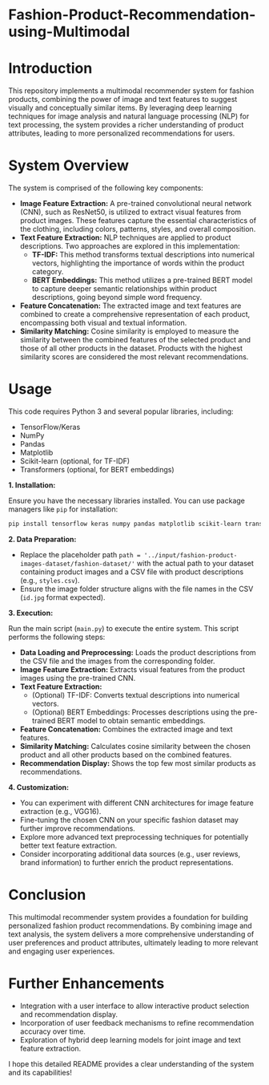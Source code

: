 # Fashion-Product-Recommendation-using-Multimodal



# Introduction

This repository implements a multimodal recommender system for fashion products, combining the power of image and text features to suggest visually and conceptually similar items. By leveraging deep learning techniques for image analysis and natural language processing (NLP) for text processing, the system provides a richer understanding of product attributes, leading to more personalized recommendations for users.

# System Overview

The system is comprised of the following key components:

* **Image Feature Extraction:** A pre-trained convolutional neural network (CNN), such as ResNet50, is utilized to extract visual features from product images. These features capture the essential characteristics of the clothing, including colors, patterns, styles, and overall composition.
* **Text Feature Extraction:** NLP techniques are applied to product descriptions. Two approaches are explored in this implementation:
    * **TF-IDF:** This method transforms textual descriptions into numerical vectors, highlighting the importance of words within the product category.
    * **BERT Embeddings:** This method utilizes a pre-trained BERT model to capture deeper semantic relationships within product descriptions, going beyond simple word frequency.
* **Feature Concatenation:** The extracted image and text features are combined to create a comprehensive representation of each product, encompassing both visual and textual information.
* **Similarity Matching:** Cosine similarity is employed to measure the similarity between the combined features of the selected product and those of all other products in the dataset. Products with the highest similarity scores are considered the most relevant recommendations.

# Usage

This code requires Python 3 and several popular libraries, including:

* TensorFlow/Keras
* NumPy
* Pandas
* Matplotlib
* Scikit-learn (optional, for TF-IDF)
* Transformers (optional, for BERT embeddings)

**1. Installation:**

Ensure you have the necessary libraries installed. You can use package managers like `pip` for installation:

```bash
pip install tensorflow keras numpy pandas matplotlib scikit-learn transformers
```

**2. Data Preparation:**

* Replace the placeholder path `path = '../input/fashion-product-images-dataset/fashion-dataset/'` with the actual path to your dataset containing product images and a CSV file with product descriptions (e.g., `styles.csv`).
* Ensure the image folder structure aligns with the file names in the CSV (`id.jpg` format expected).

**3. Execution:**

Run the main script (`main.py`) to execute the entire system. This script performs the following steps:

* **Data Loading and Preprocessing:** Loads the product descriptions from the CSV file and the images from the corresponding folder.
* **Image Feature Extraction:** Extracts visual features from the product images using the pre-trained CNN.
* **Text Feature Extraction:**
    * (Optional) TF-IDF: Converts textual descriptions into numerical vectors.
    * (Optional) BERT Embeddings: Processes descriptions using the pre-trained BERT model to obtain semantic embeddings.
* **Feature Concatenation:** Combines the extracted image and text features.
* **Similarity Matching:** Calculates cosine similarity between the chosen product and all other products based on the combined features.
* **Recommendation Display:** Shows the top few most similar products as recommendations.

**4. Customization:**

* You can experiment with different CNN architectures for image feature extraction (e.g., VGG16).
* Fine-tuning the chosen CNN on your specific fashion dataset may further improve recommendations.
* Explore more advanced text preprocessing techniques for potentially better text feature extraction.
* Consider incorporating additional data sources (e.g., user reviews, brand information) to further enrich the product representations.

# Conclusion

This multimodal recommender system provides a foundation for building personalized fashion product recommendations. By combining image and text analysis, the system delivers a more comprehensive understanding of user preferences and product attributes, ultimately leading to more relevant and engaging user experiences.

# Further Enhancements

* Integration with a user interface to allow interactive product selection and recommendation display.
* Incorporation of user feedback mechanisms to refine recommendation accuracy over time.
* Exploration of hybrid deep learning models for joint image and text feature extraction.


I hope this detailed README provides a clear understanding of the system and its capabilities!
